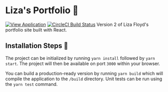# Liza's Portfolio 👠

[![View Application](https://img.shields.io/badge/view-application-blue.svg)](https://lizafloyd.github.io/portfolio-site/) [![CircleCI Build Status](https://img.shields.io/circleci/project/github/LizaFloyd/portfolio_site/master.svg)](https://circleci.com/gh/LizaFloyd/portfolio_site/tree/master)
Version 2 of Liza Floyd's portfolio site built with React.

## Installation Steps 💽
The project can be initialized by running `yarn install` followed by `yarn start`. The project will then be available on port `3000` within your browser.

You can build a production-ready version by running `yarn build` which will compile the application to the `/build` directory. Unit tests can be run using the `yarn test` command.


